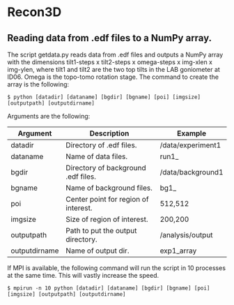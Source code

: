 # Recon3D

## Reading data from .edf files to a NumPy array.

The script getdata.py reads data from .edf files and outputs a NumPy array with the dimensions tilt1-steps x tilt2-steps x omega-steps x img-xlen x img-ylen, where tilt1 and tilt2 are the two top tilts in the LAB goniometer at ID06. Omega is the topo-tomo rotation stage. The command to create the array is the following:

```
$ python [datadir] [dataname] [bgdir] [bgname] [poi] [imgsize] [outputpath] [outputdirname]
```

Arguments are the following:

| Argument | Description | Example |
| ------------- | ----------- | ----------- |
| datadir      | Directory of .edf files. | /data/experiment1 |
| dataname     | Name of data files. | run1_ |
| bgdir     | Directory of background .edf files. | /data/background1 |
| bgname     | Name of background files. | bg1_ |
| poi     | Center point for region of interest. | 512,512 |
| imgsize     | Size of region of interest. | 200,200 |
| outputpath     | Path to put the output directory. | /analysis/output |
| outputdirname     | Name of output dir. | exp1_array |

If MPI is available, the following command will run the script in 10 processes at the same time. This will vastly increase the speed.

```
$ mpirun -n 10 python [datadir] [dataname] [bgdir] [bgname] [poi] [imgsize] [outputpath] [outputdirname]
```

